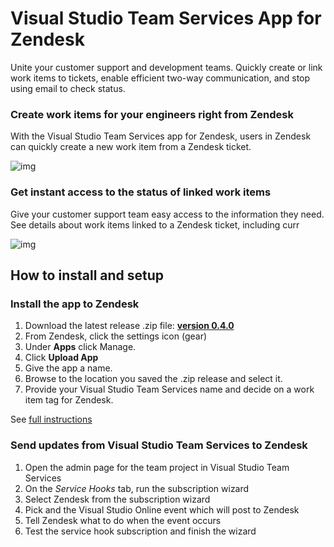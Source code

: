 # Visual Studio Team Services App for Zendesk

Unite your customer support and development teams. Quickly create or link work items to tickets, enable efficient two-way communication, and stop using email to check status.

### Create work items for your engineers right from Zendesk

With the Visual Studio Team Services app for Zendesk, users in Zendesk can quickly create a new work item from a Zendesk ticket.

![img](https://i3-vso.sec.s-msft.com/dynimg/IC729561.png)

### Get instant access to the status of linked work items

Give your customer support team easy access to the information they need. See details about work items linked to a Zendesk ticket, including curr

![img](https://ms-vsts.gallery.vsassets.io/_apis/public/gallery/publisher/ms-vsts/extension/services-zendesk/latest/assetbyname/images/zendesk-linked.png)

## How to install and setup

### Install the app to Zendesk

1. Download the latest release .zip file: **[version 0.4.0](https://ms-vsts.gallery.vsassets.io/_apis/public/gallery/publisher/ms-vsts/extension/services-zendesk/1.0.1/assetbyname/apps/vsts-zendesk-app_0.4.0.zip)**
1. From Zendesk, click the settings icon (gear)
1. Under **Apps** click Manage.
1. Click **Upload App**
1. Give the app a name.
1. Browse to the location you saved the .zip release and select it.
1. Provide your Visual Studio Team Services name and decide on a work item tag for Zendesk.

See [full instructions](https://www.visualstudio.com/get-started/zendesk-and-vso-vs)

### Send updates from Visual Studio Team Services to Zendesk

1. Open the admin page for the team project in Visual Studio Team Services
2. On the *Service Hooks* tab, run the subscription wizard
3. Select Zendesk from the subscription wizard
4. Pick and the Visual Studio Online event which will post to Zendesk
5. Tell Zendesk what to do when the event occurs
6. Test the service hook subscription and finish the wizard

